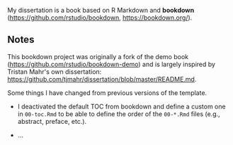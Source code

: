 My dissertation is a book based on R Markdown and **bookdown**
(<https://github.com/rstudio/bookdown>, <https://bookdown.org/>).

## Notes

This bookdown project was originally a fork of the demo book
(<https://github.com/rstudio/bookdown-demo>) and is largely inspired by Tristan Mahr's own dissertation: <https://github.com/tjmahr/dissertation/blob/master/README.md>.

Some things I have changed from previous versions of the template.

* I deactivated the default TOC from bookdown and define a custom one in `00-toc.Rmd` to be able to define the order of the `00-*.Rmd` files (e.g., abstract, preface, etc.).

* ...
